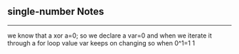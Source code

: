 <h2>single-number Notes</h2><hr>we know that a xor a=0;
so we declare a var=0
and when we iterate it through a for loop value var keeps on changing 
so when 0^1=1
1